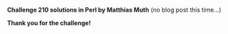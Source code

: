 **Challenge 210 solutions in Perl by Matthias Muth**
(no blog post this time...)

**Thank you for the challenge!**

